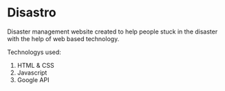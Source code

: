 # Disastro

Disaster management website created to help people stuck in the disaster with the help of web based technology.

Technologys used:<br>
1. HTML & CSS
2. Javascript
3. Google API
